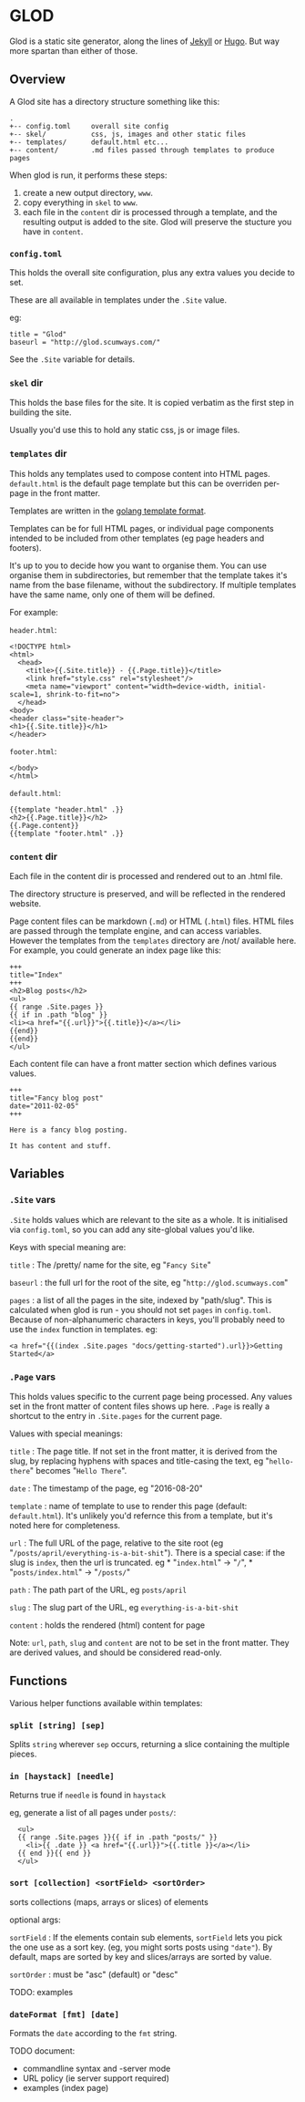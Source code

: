 # GLOD

Glod is a static site generator, along the lines of [Jekyll](http://jekyllrb.com/)
or [Hugo](https://gohugo.io). But way more spartan than either of those.


## Overview

A Glod site has a directory structure something like this:

    .
    +-- config.toml     overall site config
    +-- skel/           css, js, images and other static files
    +-- templates/      default.html etc...
    +-- content/        .md files passed through templates to produce pages

When glod is run, it performs these steps:

1. create a new output directory, `www`.
2. copy everything in `skel` to `www`.
3. each file in the `content` dir is processed through a template, and the resulting output is added to the site. Glod will preserve the stucture you have in `content`.



### `config.toml`

This holds the overall site configuration, plus any extra values you decide to set.

These are all available in templates under the `.Site` value.


eg:

    title = "Glod"
    baseurl = "http://glod.scumways.com/"


See the `.Site` variable for details.





### `skel` dir

This holds the base files for the site. It is copied verbatim as the first step in building the site.

Usually you'd use this to hold any static css, js or image files.

### `templates` dir

This holds any templates used to compose content into HTML pages.
`default.html` is the default page template but this can be overriden per-page in the front matter.

Templates are written in the [golang template format](https://golang.org/pkg/text/template/).

Templates can be for full HTML pages, or individual page components intended to be included from other templates (eg page headers and footers).

It's up to you to decide how you want to organise them.
You can use organise them in subdirectories, but remember that the template takes it's name from the base filename, without the subdirectory.
If multiple templates have the same name, only one of them will be defined.

For example:

`header.html`:
 
    <!DOCTYPE html>
    <html>
      <head>
        <title>{{.Site.title}} - {{.Page.title}}</title>
        <link href="style.css" rel="stylesheet"/>
        <meta name="viewport" content="width=device-width, initial-scale=1, shrink-to-fit=no">
      </head>
    <body>
    <header class="site-header">
    <h1>{{.Site.title}}</h1>
    </header>

`footer.html`:

    </body>
    </html>

`default.html`:

    {{template "header.html" .}}
    <h2>{{.Page.title}}</h2>
    {{.Page.content}}
    {{template "footer.html" .}}



### `content` dir

Each file in the content dir is processed and rendered out to an .html file.

The directory structure is preserved, and will be reflected in the rendered website.

Page content files can be markdown (`.md`) or HTML (`.html`) files.
HTML files are passed through the template engine, and can access variables.
However the templates from the `templates` directory are /not/ available here.
For example, you could generate an index page like this:

    +++
    title="Index"
    +++
    <h2>Blog posts</h2>
    <ul>
    {{ range .Site.pages }}
    {{ if in .path "blog" }}
    <li><a href="{{.url}}">{{.title}}</a></li>
    {{end}}
    {{end}}
    </ul>


Each content file can have a front matter section which defines various values.

    +++
    title="Fancy blog post"
    date="2011-02-05"
    +++

    Here is a fancy blog posting.

    It has content and stuff.




## Variables


### `.Site` vars

`.Site` holds values which are relevant to the site as a whole.
It is initialised via `config.toml`, so you can add any
site-global values you'd like.

Keys with special meaning are:


`title`
: The /pretty/ name for the site, eg "`Fancy Site`"

`baseurl`
: the full url for the root of the site, eg "`http://glod.scumways.com`"

`pages`
: a list of all the pages in the site, indexed by "path/slug".
This is calculated when glod is run - you should not set `pages`
in `config.toml`.
Because of non-alphanumeric characters in keys, you'll probably need to use the `index` function in templates. eg:

```
<a href="{{(index .Site.pages "docs/getting-started").url}}>Getting Started</a>
```



### `.Page` vars

This holds values specific to the current page being processed.
Any values set in the front matter of content files shows up here.
`.Page` is really a shortcut to the entry in `.Site.pages` for
the current page.

Values with special meanings:

`title`
: The page title. If not set in the front matter, it is derived from the
slug, by replacing hyphens with spaces and title-casing the text, eg "`hello-there`"
becomes "`Hello There`".

`date`
: The timestamp of the page, eg "2016-08-20"

`template`
: name of template to use to render this page (default: `default.html`). It's
unlikely you'd refernce this from a template, but it's noted here for
completeness.

`url`
: The full URL of the page, relative to the site root
  (eg "`/posts/april/everything-is-a-bit-shit`").
  There is a special case: if the slug is `index`, then the url is truncated.
  eg
    * "`index.html`" -> "`/`", 
    * "`posts/index.html`" -> "`/posts/`"


`path`
: The path part of the URL, eg `posts/april`

`slug`
: The slug part of the URL, eg `everything-is-a-bit-shit`

`content`
: holds the rendered (html) content for page



Note: `url`, `path`, `slug` and `content` are not to be set in the front matter.
They are derived values, and should be considered read-only.


## Functions

Various helper functions available within templates:


### `split [string] [sep]`

Splits `string` wherever `sep` occurs, returning a slice containing the multiple pieces.

### `in [haystack] [needle]`

Returns true if `needle` is found in `haystack`

eg, generate a list of all pages under `posts/`:
```
  <ul>
  {{ range .Site.pages }}{{ if in .path "posts/" }}
    <li>{{ .date }} <a href="{{.url}}">{{.title }}</a></li>
  {{ end }}{{ end }}
  </ul>
```


### `sort [collection] <sortField> <sortOrder>`

sorts collections (maps, arrays or slices) of elements

optional args:

`sortField`
: If the elements contain sub elements, `sortField` lets you pick the one use as a sort key. (eg, you might sorts posts using `"date"`). By default, maps are sorted by key and slices/arrays are sorted by value.

`sortOrder`
: must be "asc" (default) or "desc"

TODO: examples


### `dateFormat [fmt] [date]`

Formats the `date` according to the `fmt` string.



TODO document:

* commandline syntax and -server mode
* URL policy (ie server support required)
* examples (index page)



